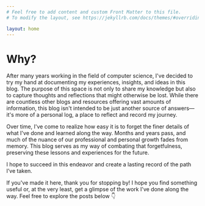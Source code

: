 ```yaml
---
# Feel free to add content and custom Front Matter to this file.
# To modify the layout, see https://jekyllrb.com/docs/themes/#overriding-theme-defaults

layout: home
---
```


# Why?

After many years working in the field of computer science, I've decided to try my hand at documenting my experiences, insights, and ideas in this blog. The purpose of this space is not only to share my knowledge but also to capture thoughts and reflections that might otherwise be lost. While there are countless other blogs and resources offering vast amounts of information, this blog isn't intended to be just another source of answers—it's more of a personal log, a place to reflect and record my journey.

Over time, I've come to realize how easy it is to forget the finer details of what I've done and learned along the way. Months and years pass, and much of the nuance of our professional and personal growth fades from memory. This blog serves as my way of combating that forgetfulness, preserving these lessons and experiences for the future.

I hope to succeed in this endeavor and create a lasting record of the path I’ve taken.

If you've made it here, thank you for stopping by! I hope you find something useful or, at the very least, get a glimpse of the work I've done along the way. Feel free to explore the posts below 👇